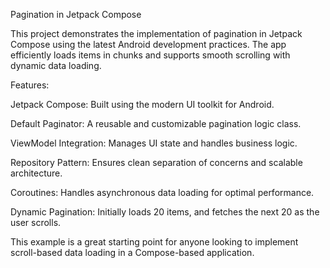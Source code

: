 Pagination in Jetpack Compose


This project demonstrates the implementation of pagination in Jetpack Compose using the latest Android development practices. The app efficiently loads items in chunks and supports smooth scrolling with dynamic data loading.

Features:

Jetpack Compose: Built using the modern UI toolkit for Android.

Default Paginator: A reusable and customizable pagination logic class.

ViewModel Integration: Manages UI state and handles business logic.

Repository Pattern: Ensures clean separation of concerns and scalable architecture.

Coroutines: Handles asynchronous data loading for optimal performance.

Dynamic Pagination: Initially loads 20 items, and fetches the next 20 as the user scrolls.

This example is a great starting point for anyone looking to implement scroll-based data loading in a Compose-based application.
